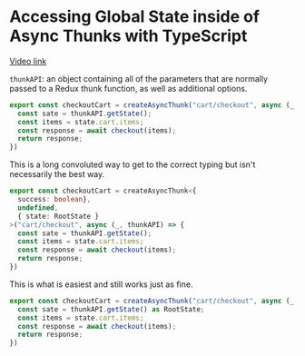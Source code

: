 # Accessing Global State inside of Async Thunks with TypeScript

[Video link](https://www.egghead.io/lessons/react-accessing-global-state-inside-of-async-thunks-with-typescript?pl=modern-redux-with-redux-toolkit-rtk-and-typescript-64f243c8)

<TimeStamp start="0:02" end="0:08">

`thunkAPI`: an object containing all of the parameters that are normally passed to a Redux thunk function, as well as additional options.

</TimeStamp>

<TimeStamp start="0:10" end="0:20">

```ts
export const checkoutCart = createAsyncThunk("cart/checkout", async (_, thunkAPI) => {
  const sate = thunkAPI.getState();
  const items = state.cart.items;
  const response = await checkout(items);
  return response;
})
```

</TimeStamp>

<TimeStamp start="0:50" end="1:05">

This is a long convoluted way to get to the correct typing but isn't necessarily the best way.

```ts
export const checkoutCart = createAsyncThunk<{
  success: boolean}, 
  undefined, 
  { state: RootState } 
>("cart/checkout", async (_, thunkAPI) => {
  const sate = thunkAPI.getState();
  const items = state.cart.items;
  const response = await checkout(items);
  return response;
})
```

</TimeStamp>

<TimeStamp start="1:15" end="1:20">

This is what is easiest and still works just as fine.  

```ts
export const checkoutCart = createAsyncThunk("cart/checkout", async (_, thunkAPI) => {
  const sate = thunkAPI.getState() as RootState;
  const items = state.cart.items;
  const response = await checkout(items);
  return response;
})
```

</TimeStamp>